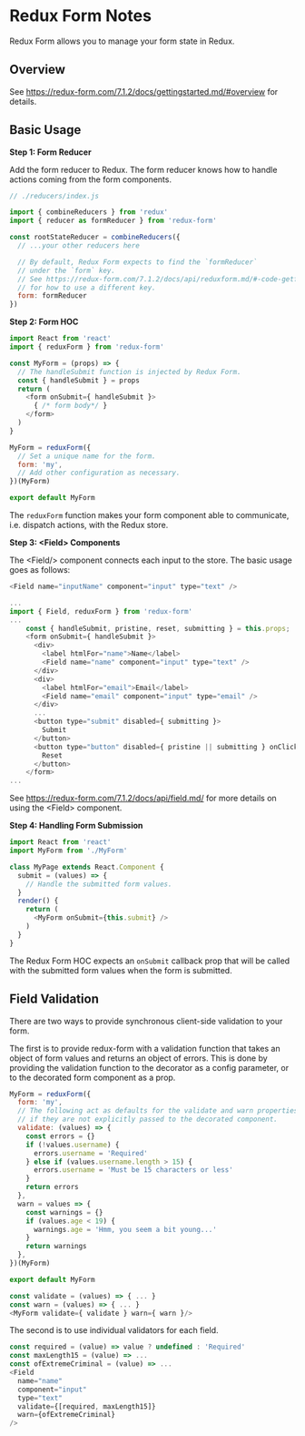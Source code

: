 # Redux Form Notes

Redux Form allows you to manage your form state in Redux.


## Overview

See https://redux-form.com/7.1.2/docs/gettingstarted.md/#overview for details.


## Basic Usage

**Step 1: Form Reducer**

Add the form reducer to Redux.  The form reducer knows how to handle actions
coming from the form components.

```js
// ./reducers/index.js

import { combineReducers } from 'redux'
import { reducer as formReducer } from 'redux-form'

const rootStateReducer = combineReducers({
  // ...your other reducers here

  // By default, Redux Form expects to find the `formReducer`
  // under the `form` key.
  // See https://redux-form.com/7.1.2/docs/api/reduxform.md/#-code-getformstate-function-code-optional-
  // for how to use a different key.
  form: formReducer
})
```

**Step 2: Form HOC**

```js
import React from 'react'
import { reduxForm } from 'redux-form'

const MyForm = (props) => {
  // The handleSubmit function is injected by Redux Form.
  const { handleSubmit } = props
  return (
    <form onSubmit={ handleSubmit }>
      { /* form body*/ }
    </form>
  )
}

MyForm = reduxForm({
  // Set a unique name for the form.
  form: 'my',
  // Add other configuration as necessary.
})(MyForm)

export default MyForm
```

The `reduxForm` function makes your form component able to communicate, i.e.
dispatch actions, with the Redux store.

**Step 3: &lt;Field> Components**

The &lt;Field/> component connects each input to the store.  The basic usage
goes as follows:

```js
<Field name="inputName" component="input" type="text" />
```

```js
...
import { Field, reduxForm } from 'redux-form'
...
    const { handleSubmit, pristine, reset, submitting } = this.props;
    <form onSubmit={ handleSubmit }>
      <div>
        <label htmlFor="name">Name</label>
        <Field name="name" component="input" type="text" />
      </div>
      <div>
        <label htmlFor="email">Email</label>
        <Field name="email" component="input" type="email" />
      </div>
      ...
      <button type="submit" disabled={ submitting }>
        Submit
      </button>
      <button type="button" disabled={ pristine || submitting } onClick={ reset }>
        Reset
      </button>
    </form>
...
```

See https://redux-form.com/7.1.2/docs/api/field.md/ for more details on using
the &lt;Field> component.

**Step 4: Handling Form Submission**

```js
import React from 'react'
import MyForm from './MyForm'

class MyPage extends React.Component {
  submit = (values) => {
    // Handle the submitted form values.
  }
  render() {
    return (
      <MyForm onSubmit={this.submit} />
    )
  }
}
```

The Redux Form HOC expects an `onSubmit` callback prop that will be called
with the submitted form values when the form is submitted.


## Field Validation

There are two ways to provide synchronous client-side validation to your form.

The first is to provide redux-form with a validation function that takes an
object of form values and returns an object of errors.  This is done by
providing the validation function to the decorator as a config parameter, or
to the decorated form component as a prop.

```js
MyForm = reduxForm({
  form: 'my',
  // The following act as defaults for the validate and warn properties
  // if they are not explicitly passed to the decorated component.
  validate: (values) => {
    const errors = {}
    if (!values.username) {
      errors.username = 'Required'
    } else if (values.username.length > 15) {
      errors.username = 'Must be 15 characters or less'
    }
    return errors
  },
  warn = values => {
    const warnings = {}
    if (values.age < 19) {
      warnings.age = 'Hmm, you seem a bit young...'
    }
    return warnings
  },
})(MyForm)

export default MyForm
```

```js
const validate = (values) => { ... }
const warn = (values) => { ... }
<MyForm validate={ validate } warn={ warn }/>
```

The second is to use individual validators for each field.

```js
const required = (value) => value ? undefined : 'Required'
const maxLength15 = (value) => ...
const ofExtremeCriminal = (value) => ...
<Field
  name="name"
  component="input"
  type="text"
  validate={[required, maxLength15]}
  warn={ofExtremeCriminal}
/>
```
